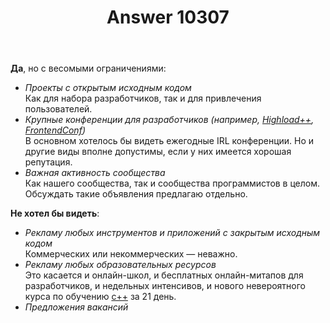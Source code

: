 ﻿---
title: "Answer 10307"
se.owner.user_id: 339283
se.owner.display_name: "nomnoms12"
se.owner.link: "https://ru.meta.stackoverflow.com/users/339283/nomnoms12"
se.answer_id: 10307
se.question_id: 10301
se.post_type: answer
se.score: 14
se.is_accepted: False
---
<p><strong>Да</strong>, но с весомыми ограничениями:</p>

<ul>
<li><em>Проекты с открытым исходным кодом</em><br>
Как для набора разработчиков, так и для привлечения пользователей.</li>
<li><em>Крупные конференции для разработчиков (например, <a href="https://www.highload.ru/" rel="nofollow noreferrer">Highload++</a>, <a href="https://frontendconf.ru/" rel="nofollow noreferrer">FrontendConf</a>)</em><br>
В основном хотелось бы видеть ежегодные IRL конференции. Но и другие виды вполне допустимы, если у них имеется хорошая репутация.</li>
<li><em>Важная активность сообщества</em><br>
Как нашего сообщества, так и сообщества программистов в целом. Обсуждать такие объявления предлагаю отдельно.</li>
</ul>

<p><strong>Не хотел бы видеть</strong>:</p>

<ul>
<li><em>Рекламу любых инструментов и приложений с закрытым исходным кодом</em><br>
Коммерческих или некоммерческих — неважно.</li>
<li><em>Рекламу любых образовательных ресурсов</em><br>
Это касается и онлайн-школ, и бесплатных онлайн-митапов для разработчиков, и недельных интенсивов, и нового невероятного курса по обучению <a href="https://ru.stackoverflow.com/questions/tagged/%d1%81%2b%2b" class="post-tag" title="показать вопросы с меткой [с++]" rel="tag">с++</a> за 21 день.</li>
<li><em>Предложения вакансий</em></li>
</ul>
